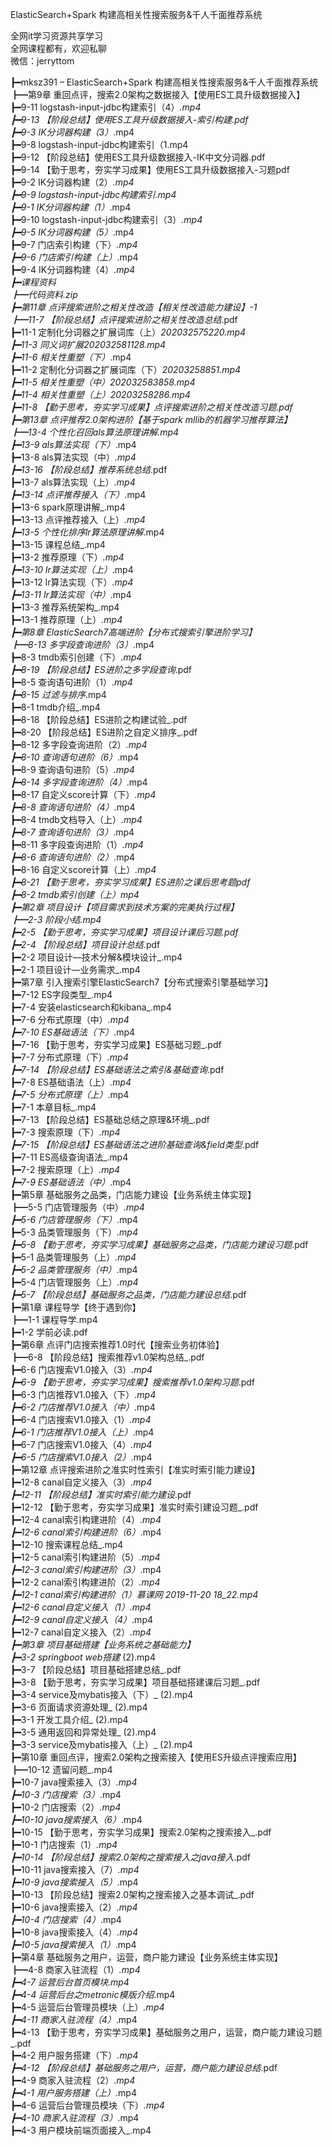 ElasticSearch+Spark 构建高相关性搜索服务&千人千面推荐系统

全网it学习资源共享学习<br>全网课程都有，欢迎私聊<br>微信：jerryttom<br>

┣━mksz391 – ElasticSearch+Spark 构建高相关性搜索服务&amp;千人千面推荐系统<br> ┣━第9章 重回点评，搜索2.0架构之数据接入【使用ES工具升级数据接入】<br> ┣━9-11 logstash-input-jdbc构建索引（4）_.mp4<br> ┣━9-13 【阶段总结】使用ES工具升级数据接入-索引构建.pdf<br> ┣━9-3 IK分词器构建（3）_.mp4<br> ┣━9-8 logstash-input-jdbc构建索引（1.mp4<br> ┣━9-12 【阶段总结】使用ES工具升级数据接入-IK中文分词器.pdf<br> ┣━9-14 【勤于思考，夯实学习成果】使用ES工具升级数据接入-习题pdf<br> ┣━9-2 IK分词器构建（2）_.mp4<br> ┣━9-9 logstash-input-jdbc构建索引.mp4<br> ┣━9-1 IK分词器构建（1）_.mp4<br> ┣━9-10 logstash-input-jdbc构建索引（3）_.mp4<br> ┣━9-5 IK分词器构建（5）_.mp4<br> ┣━9-7 门店索引构建（下）_.mp4<br> ┣━9-6 门店索引构建（上）_.mp4<br> ┣━9-4 IK分词器构建（4）_.mp4<br> ┣━课程资料<br> ┣━代码资料.zip<br> ┣━第11章 点评搜索进阶之相关性改造【相关性改造能力建设】-1<br> ┣━11-7 【阶段总结】点评搜索进阶之相关性改造总结_.pdf<br> ┣━11-1 定制化分词器之扩展词库（上）_202032575220.mp4<br> ┣━11-3 同义词扩展202032581128.mp4<br> ┣━11-6 相关性重塑（下）_.mp4<br> ┣━11-2 定制化分词器之扩展词库（下）_20203258851.mp4<br> ┣━11-5 相关性重塑（中）_202032583858.mp4<br> ┣━11-4 相关性重塑（上）_20203258286.mp4<br> ┣━11-8 【勤于思考，夯实学习成果】点评搜索进阶之相关性改造习题_.pdf<br> ┣━第13章 点评推荐2.0架构进阶【基于spark mllib的机器学习推荐算法】<br> ┣━13-4 个性化召回als算法原理讲解_.mp4<br> ┣━13-9 als算法实现（下）_.mp4<br> ┣━13-8 als算法实现（中）_.mp4<br> ┣━13-16 【阶段总结】推荐系统总结_.pdf<br> ┣━13-7 als算法实现（上）_.mp4<br> ┣━13-14 点评推荐接入（下）_.mp4<br> ┣━13-6 spark原理讲解_.mp4<br> ┣━13-13 点评推荐接入（上）_.mp4<br> ┣━13-5 个性化排序lr算法原理讲解_.mp4<br> ┣━13-15 课程总结_.mp4<br> ┣━13-2 推荐原理（下）_.mp4<br> ┣━13-10 lr算法实现（上）_.mp4<br> ┣━13-12 lr算法实现（下）_.mp4<br> ┣━13-11 lr算法实现（中）_.mp4<br> ┣━13-3 推荐系统架构_.mp4<br> ┣━13-1 推荐原理（上）_.mp4<br> ┣━第8章 ElasticSearch7高端进阶【分布式搜索引擎进阶学习】<br> ┣━8-13 多字段查询进阶（3）_.mp4<br> ┣━8-3 tmdb索引创建（下）_.mp4<br> ┣━8-19 【阶段总结】ES进阶之多字段查询_.pdf<br> ┣━8-5 查询语句进阶（1）_.mp4<br> ┣━8-15 过滤与排序_.mp4<br> ┣━8-1 tmdb介绍_.mp4<br> ┣━8-18 【阶段总结】ES进阶之构建试验_.pdf<br> ┣━8-20 【阶段总结】ES进阶之自定义排序_.pdf<br> ┣━8-12 多字段查询进阶（2）_.mp4<br> ┣━8-10 查询语句进阶（6）_.mp4<br> ┣━8-9 查询语句进阶（5）_.mp4<br> ┣━8-14 多字段查询进阶（4）_.mp4<br> ┣━8-17 自定义score计算（下）_.mp4<br> ┣━8-8 查询语句进阶（4）_.mp4<br> ┣━8-4 tmdb文档导入（上）_.mp4<br> ┣━8-7 查询语句进阶（3）_.mp4<br> ┣━8-11 多字段查询进阶（1）_.mp4<br> ┣━8-6 查询语句进阶（2）_.mp4<br> ┣━8-16 自定义score计算（上）_.mp4<br> ┣━8-21 【勤于思考，夯实学习成果】ES进阶之课后思考题pdf<br> ┣━8-2 tmdb索引创建（上）_mp4<br> ┣━第2章 项目设计【项目需求到技术方案的完美执行过程】<br> ┣━2-3 阶段小结_.mp4<br> ┣━2-5 【勤于思考，夯实学习成果】项目设计课后习题.pdf<br> ┣━2-4 【阶段总结】项目设计总结_.pdf<br> ┣━2-2 项目设计—技术分解&amp;模块设计_.mp4<br> ┣━2-1 项目设计—业务需求_.mp4<br> ┣━第7章 引入搜索引擎ElasticSearch7【分布式搜索引擎基础学习】<br> ┣━7-12 ES字段类型_.mp4<br> ┣━7-4 安装elasticsearch和kibana_.mp4<br> ┣━7-6 分布式原理（中）_.mp4<br> ┣━7-10 ES基础语法（下）_.mp4<br> ┣━7-16 【勤于思考，夯实学习成果】ES基础习题_.pdf<br> ┣━7-7 分布式原理（下）_.mp4<br> ┣━7-14 【阶段总结】ES基础语法之索引&amp;基础查询_.pdf<br> ┣━7-8 ES基础语法（上）_.mp4<br> ┣━7-5 分布式原理（上）_.mp4<br> ┣━7-1 本章目标_.mp4<br> ┣━7-13 【阶段总结】ES基础总结之原理&amp;环境_.pdf<br> ┣━7-3 搜索原理（下）_.mp4<br> ┣━7-15 【阶段总结】ES基础语法之进阶基础查询&amp;field类型_.pdf<br> ┣━7-11 ES高级查询语法_.mp4<br> ┣━7-2 搜索原理（上）_.mp4<br> ┣━7-9 ES基础语法（中）_.mp4<br> ┣━第5章 基础服务之品类，门店能力建设【业务系统主体实现】<br> ┣━5-5 门店管理服务（中）_.mp4<br> ┣━5-6 门店管理服务（下）_.mp4<br> ┣━5-3 品类管理服务（下）_.mp4<br> ┣━5-8 【勤于思考，夯实学习成果】基础服务之品类，门店能力建设习题_.pdf<br> ┣━5-1 品类管理服务（上）_.mp4<br> ┣━5-2 品类管理服务（中）_.mp4<br> ┣━5-4 门店管理服务（上）_.mp4<br> ┣━5-7 【阶段总结】基础服务之品类，门店能力建设总结_.pdf<br> ┣━第1章 课程导学【终于遇到你】<br> ┣━1-1 课程导学.mp4<br> ┣━1-2 学前必读.pdf<br> ┣━第6章 点评门店搜索推荐1.0时代【搜索业务初体验】<br> ┣━6-8 【阶段总结】搜索推荐v1.0架构总结_.pdf<br> ┣━6-6 门店搜索V1.0接入（3）_.mp4<br> ┣━6-9 【勤于思考，夯实学习成果】搜索推荐v1.0架构习题_.pdf<br> ┣━6-3 门店推荐V1.0接入（下）_.mp4<br> ┣━6-2 门店推荐V1.0接入（中）_.mp4<br> ┣━6-4 门店搜索V1.0接入（1）_.mp4<br> ┣━6-1 门店推荐V1.0接入（上）_.mp4<br> ┣━6-7 门店搜索V1.0接入（4）_.mp4<br> ┣━6-5 门店搜索V1.0接入（2）_.mp4<br> ┣━第12章 点评搜索进阶之准实时性索引【准实时索引能力建设】<br> ┣━12-8 canal自定义接入（3）_.mp4<br> ┣━12-11 【阶段总结】准实时索引能力建设_.pdf<br> ┣━12-12 【勤于思考，夯实学习成果】准实时索引建设习题_.pdf<br> ┣━12-4 canal索引构建进阶（4）_.mp4<br> ┣━12-6 canal索引构建进阶（6）_.mp4<br> ┣━12-10 搜索课程总结_.mp4<br> ┣━12-5 canal索引构建进阶（5）_.mp4<br> ┣━12-3 canal索引构建进阶（3）_.mp4<br> ┣━12-2 canal索引构建进阶（2）_.mp4<br> ┣━12-1 canal索引构建进阶（1）_慕课网 2019-11-20 18_22.mp4<br> ┣━12-6 canal自定义接入（1）_.mp4<br> ┣━12-9 canal自定义接入（4）_.mp4<br> ┣━12-7 canal自定义接入（2）_.mp4<br> ┣━第3章 项目基础搭建【业务系统之基础能力】<br> ┣━3-2 springboot web搭建_ (2).mp4<br> ┣━3-7 【阶段总结】项目基础搭建总结_.pdf<br> ┣━3-8 【勤于思考，夯实学习成果】项目基础搭建课后习题_.pdf<br> ┣━3-4 service及mybatis接入（下）_ (2).mp4<br> ┣━3-6 页面请求资源处理_ (2).mp4<br> ┣━3-1 开发工具介绍_ (2).mp4<br> ┣━3-5 通用返回和异常处理_ (2).mp4<br> ┣━3-3 service及mybatis接入（上）_ (2).mp4<br> ┣━第10章 重回点评，搜索2.0架构之搜索接入【使用ES升级点评搜索应用】<br> ┣━10-12 遗留问题_.mp4<br> ┣━10-7 java搜索接入（3）_.mp4<br> ┣━10-3 门店搜索（3）_.mp4<br> ┣━10-2 门店搜索（2）_.mp4<br> ┣━10-10 java搜索接入（6）_.mp4<br> ┣━10-15 【勤于思考，夯实学习成果】搜索2.0架构之搜索接入_.pdf<br> ┣━10-1 门店搜索（1）_.mp4<br> ┣━10-14 【阶段总结】搜索2.0架构之搜索接入之java接入_.pdf<br> ┣━10-11 java搜索接入（7）_.mp4<br> ┣━10-9 java搜索接入（5）_.mp4<br> ┣━10-13 【阶段总结】搜索2.0架构之搜索接入之基本调试_.pdf<br> ┣━10-6 java搜索接入（2）_.mp4<br> ┣━10-4 门店搜索（4）_.mp4<br> ┣━10-8 java搜索接入（4）_.mp4<br> ┣━10-5 java搜索接入（1）_.mp4<br> ┣━第4章 基础服务之用户，运营，商户能力建设【业务系统主体实现】<br> ┣━4-8 商家入驻流程（1）_.mp4<br> ┣━4-7 运营后台首页模块.mp4<br> ┣━4-4 运营后台之metronic模版介绍_.mp4<br> ┣━4-5 运营后台管理员模块（上）_.mp4<br> ┣━4-11 商家入驻流程（4）_.mp4<br> ┣━4-13 【勤于思考，夯实学习成果】基础服务之用户，运营，商户能力建设习题_.pdf<br> ┣━4-2 用户服务搭建（下）_.mp4<br> ┣━4-12 【阶段总结】基础服务之用户，运营，商户能力建设总结_.pdf<br> ┣━4-9 商家入驻流程（2）_.mp4<br> ┣━4-1 用户服务搭建（上）_.mp4<br> ┣━4-6 运营后台管理员模块（下）_.mp4<br> ┣━4-10 商家入驻流程（3）_.mp4<br> ┣━4-3 用户模块前端页面接入_.mp4